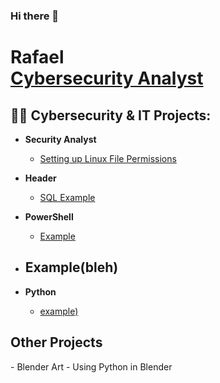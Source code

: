 ### Hi there 👋
<h1>Rafael<br/><a href="https://github.com/RafUrera">Cybersecurity Analyst</a></h1>

<h2>👨‍💻 Cybersecurity & IT Projects:</h2>

- <b>Security Analyst</b>
  - [Setting up Linux File Permissions](https://github.com/RafUrera/LinuxFilePermissionsPortfolio)
- <b>Header</b>
  - [SQL Example](link)
- <b>PowerShell</b>
  - [Example](Link)
  
- <b>Example(bleh)</b>
  -
- <b>Python</b>
  - [example)](Link)

<h2>Other Projects</h2>
- Blender Art - Using Python in Blender

<!--
**RafUrera/RafUrera** is a ✨ _special_ ✨ repository because its `README.md` (this file) appears on your GitHub profile.

Here are some ideas to get you started:

- 🔭 I’m currently working on ...
- 🌱 I’m currently learning ...
- 👯 I’m looking to collaborate on ...
- 🤔 I’m looking for help with ...
- 💬 Ask me about ...
- 📫 How to reach me: ...
- 😄 Pronouns: ...
- ⚡ Fun fact: ...
-->
